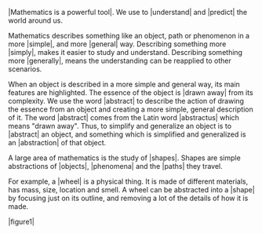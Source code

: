 |Mathematics is a powerful tool|. We use to |understand| and |predict| the world around us.

Mathematics describes something like an object, path or phenomenon in a more |simple|, and more |general| way. Describing something more |simply|, makes it easier to study and understand. Describing something more |generally|, means the understanding can be reapplied to other scenarios.

When an object is described in a more simple and general way, its main features are highlighted. The essence of the object is |drawn away| from its complexity. We use the word |abstract| to describe the action of drawing the essence from an object and creating a more simple, general description of it. The word |abstract| comes from the Latin word |abstractus| which means "drawn away". Thus, to simplify and generalize an object is to |abstract| an object, and something which is simplified and generalized is an |abstraction| of that object.

A large area of mathematics is the study of |shapes|. Shapes are simple abstractions of |objects|, |phenomena| and the |paths| they travel.

For example, a |wheel| is a physical thing. It is made of different materials, has mass, size, location and smell. A wheel can be abstracted into a |shape| by focusing just on its outline, and removing a lot of the details of how it is made.

|figure1|
